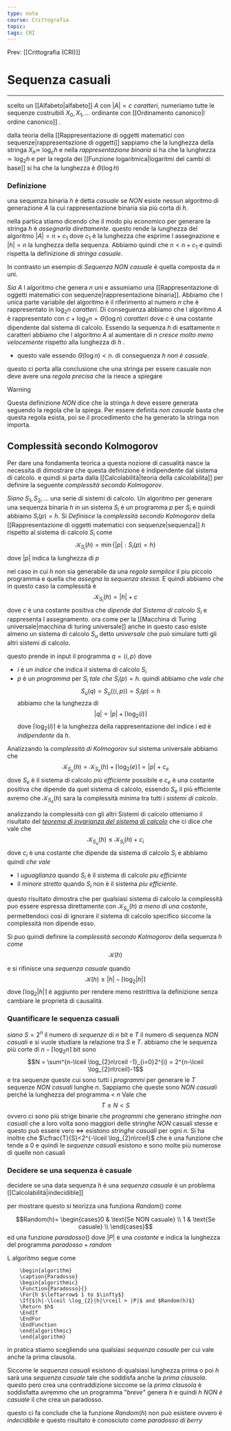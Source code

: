 ```yaml
---
type: nota
course: Crittografia
topic: 
tags: CRI
---
```


Prev: [[Crittografia (CRI)]]

# Sequenza casuali
---
scelto un [[Alfabeto|alfabeto]] $A$ con $|A|=c$ _caratteri_, numeriamo tutte le sequenze costruibili $X_{0},X_{1},\dots$  ordinante con [[Ordinamento canonico|l ordine canonico]] .

dalla teoria della [[Rappresentazione di oggetti matematici con sequenze|rappresentazione di oggetti]] sappiamo che la lunghezza della stringa $X_{h} \simeq$  $\log_{c}h$ e nella _rappresentazione binaria_ si ha che la lunghezza $\simeq \log_{2}h$ e per la regola dei [[Funzione logaritmica|logaritmi del cambi di base]] si ha che la lunghezza è $\Theta(\log h)$

### Definizione
una sequenza binaria $h$ è detta _casuale_ se _NON_ esiste nessun algoritmo di generazione $A$ la cui rappresentazione binaria sia più corta di $h$.

nella partica stiamo dicendo che il modo piu economico per generare la stringa $h$ è _assegnarla direttamente_. questo rende la lunghezza del algoritmo $|A|=n+ c_{1}$ dove $c_{1}$ è la lunghezza che esprime l assegnazione e $|h|=n$ la lunghezza della sequenza. Abbiamo quindi che $n<n+c_{1}$ e quindi rispetta la  definizione di _stringa casuale_.

In contrasto un esempio di _Sequenza NON casuale_ è quella composta da $n$ uni.

_Sia_ $A$ l algoritmo che genera $n$ uni e assumiamo una [[Rappresentazione di oggetti matematici con sequenze|rappresentazione binaria]]. 
Abbiamo che l unica parte variabile del algoritmo è il riferimento al numero $n$  che è rappresentato in $\log_{2}n$ _caratteri_. Di conseguenza abbiamo che l algoritmo $A$ è rappresentato con $c+\log_{2} n=\Theta(\log n)$ _caratteri_ dove $c$ è una costante dipendente dal sistema di calcolo.
Essendo la sequenza $h$ di esattamente $n$ caratteri abbiamo che l algoritmo $A$ al aumentare di $n$ _cresce molto meno velocemente_ rispetto alla lunghezza di $h$ .
- questo vale essendo $\Theta(\log n) < n$. 
di conseguenza $h$ _non è casuale_.


questo ci porta alla conclusione che una stringa per essere casuale non deve avere una _regola precisa_ che la riesce a spiegare

> [!warning]
> Questa definizione _NON_ dice che la stringa  $h$ deve essere generata seguendo la regola che la spiega. Per essere definita _non casuale_ basta che questa regola esista,  poi se il procedimento che ha generato la stringa  non importa.  

## Complessità secondo Kolmogorov
Per dare una fondamenta teorica a questa nozione di casualità nasce la necessita di dimostrare che questa definizione è indipendente dal sistema di calcolo. e quindi si parta dalla [[Calcolabilità|teoria della calcolabilita]] per definire la seguente _complessità secondo Kolmogorov_.

_Siano_ $S_{1},S_{2},\dots$ una serie di sistemi di calcolo. Un algoritmo per generare una sequenza binaria $h$ in un sistema $S_{i}$ è un programma $p$ per $S_{i}$ e quindi abbiamo $S_{i}(p) = h$.
Si _Definisce_ la _complessità secondo Kolmogorov_ della [[Rappresentazione di oggetti matematici con sequenze|sequenza]] $h$  rispetto al sistema di calcolo $S_{i}$ come
$$\mathcal{K}_{S_{i}}(h)= \min\{|p|: S_{i}(p)=h\}$$
dove $|p|$ indica la lunghezza di $p$


nel caso in cui $h$ non sia generabile da una _regola semplice_ il piu piccolo programma e quella che _assegna la sequenza stessa_. 
E quindi abbiamo che in questo caso la complessità è
$$\mathcal{K}_{S_{i}}(h)=|h|+c$$
dove $c$ è una costante positiva che _dipende dal Sistema di calcolo_ $S_{i}$ e rappresenta l assegnamento. 
ora come per la [[Macchina di Turing universale|macchina di turing universale]] anche in questo caso esiste almeno un sistema di calcolo $S_{u}$ detto _universale_ che può simulare tutti gli altri sistemi di calcolo.

questo prende in input  il programma $q =\langle i,p\rangle$ dove
- $i$ è _un indice_  che indica il sistema di calcolo $S_{i}$ 
- $p$ è un _programma_  per $S_{i}$ _tale che_  $S_{i}(p)=h$. 
quindi abbiamo che _vale che_
$$S_{u}(q) =S_{u}(\langle i,p\rangle)= S_{i}(p)=h $$
abbiamo che la lunghezza di $$|q|= |p| + \lceil \log_{2}(i) \rceil$$
dove $\lceil \log_{2}(i) \rceil$ è la lunghezza della rappresentazione del indice $i$ ed è _indipendente_ da $h$. 

Analizzando la _complessità di Kolmogorov_ sul sistema universale abbiamo che
$$
\mathcal{K}_{S_u}(h) =  \mathcal{K}_{S_e}(h)+ \lceil \log_{2}(e) \rceil  =  |p|+c_{e}
$$
 dove $S_{e}$ è il sistema di calcolo _più efficiente_ possibile e  $c_{e}$ è una costante  positiva che dipende da quel sistema di calcolo,
 essendo $S_{e}$ il più efficiente avremo che $\mathcal{K}_{S_e}(h)$ sara la complessità minima tra tutti i _sistemi di calcolo_.


analizzando la complessità con gli altri Sistemi di calcolo otteniamo il risultato del _[teorema di invarianza del sistema di calcolo](https://en.wikipedia.org/wiki/Kolmogorov_complexity#Kolmogorov_randomness)_ che ci dice che vale che 
$$\mathcal{K}_{S_u}(h) \leq \mathcal{K}_{S_i}(h) +c_{i}$$
dove $c_{i}$ è una costante che dipende da sistema di calcolo $S_i$
e abbiamo quindi _che vale_
- l _uguaglianza_ quando $S_{i}$ è il sistema di calcolo _piu efficiente_
- il _minore stretto_ quando $S_{i}$ non è il sistema _piu efficiente_.

questo risultato dimostra che per qualsiasi sistema di calcolo la complessità puo essere espressa direttamente con $\mathcal{K}_{S_u}(h)$ _a meno di una costante_, permettendoci cosi di ignorare il sistema di calcolo specifico siccome la complessità non dipende esso.

Si puo quindi definire la _complessità secondo Kolmogorov_ della sequenza $h$ _come_
$$\mathcal{K}(h)$$

e si rifinisce una _sequenza casuale_ quando $$\mathcal{K}(h) \geq |h|- \lceil \log_{2}|h| \rceil$$
dove $\lceil \log_{2}|h| \rceil$ è aggiunto per rendere meno restrittiva la definizione senza cambiare le proprietà di causalità.

 
### Quantificare le sequenza casuali
_siano_  $S= 2^{n}$ il numero di _sequenze_ di $n$ bit e $T$ il numero di sequenza _NON casuali_ e si vuole studiare la relazione tra $S$ e $T$.
abbiamo che le sequenza più corte di $n-\lceil \log_{2}n\rceil$ bit  sono 
$$N = \sum^{n-\lceil \log_{2}n\rceil -1}_{i=0}2^{i} = 2^{n-\lceil \log_{2}n\rceil}-1$$
e tra sequenze queste cui sono tutti i _programmi_ per generare le $T$ sequenze _NON casuali_ lunghe $n$.
	Sappiamo che queste sono _NON casuali_ perché la lunghezza del programma < $n$
Vale che $$T \leq N < S$$ovvero ci sono più strige binarie che _programmi_ che generano stringhe _non casuali_ che a loro volta sono maggiori delle stringhe _NON_ casuali stesse e questo può essere vero $\iff$ esistono _stringhe casuali_ per ogni $n$. 
Si ha inoltre che $\cfrac{T}{S}<2^{-\lceil \log_{2}n\rceil}$ che è una funzione che tende a $0$ e quindi le _sequenze casuali_ esistono e sono molte più numerose di quelle non casuali


### Decidere se una sequenza è casuale
decidere se una data sequenza $h$ è una _sequenza casuale_ è un problema [[Calcolabilità|indecidible]]

per mostrare questo si teorizza  una funziona $Random()$ come

$$Random(h)=
\begin{cases}0 &   \text{Se NON casuale} \\ 1  & \text{Se casuale} \\
\end{cases}$$
ed una funzione $paradosso()$ dove $|P|$ è una _costante_ e indica la lunghezza del programma $paradosso + random$ 
 
L algoritmo segue come
```pseudo
	\begin{algorithm}
	\caption{Paradosso}
	\begin{algorithmic}
	\Function{Paradosso}{}
	\For{h $\leftarrow$ 1 to $\infty$}
	\If{$|h|-\lceil \log_{2}|h|\rceil > |P|$ and $Random(h)$}
	\Return $h$
	\EndIf
	\EndFor 
	\EndFunction
	\end{algorithmic}
	\end{algorithm}
```
in pratica stiamo scegliendo una qualsiasi _sequenza casuale_ per cui vale anche la prima clausola.

Siccome le _sequenza casuali_ esistono di qualsiasi lunghezza prima o poi $h$ sarà una _sequenza casuale_ tale che soddisfa anche la _prima clausola_.
questo pero crea una contraddizione siccome se la _prima clausola_ è soddisfatta avremmo che un programma "_breve_" genera $h$ e quindi  $h$ _NON è casuale_  il che crea un paradosso.

questo ci fa conclude che la funzione $Random(h)$ non può esistere ovvero è _indecidibile_ e questo risultato è conosciuto come _paradosso di berry_





